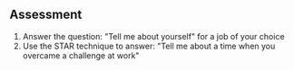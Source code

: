## Assessment

1. Answer the question: "Tell me about yourself" for a job of your choice
2. Use the STAR technique to answer: "Tell me about a time when you overcame a challenge at work"
